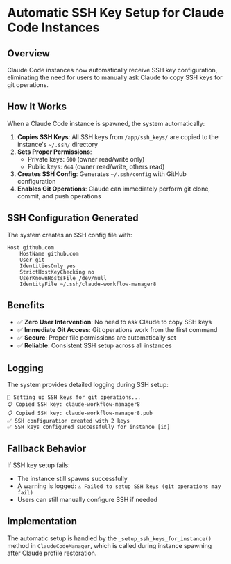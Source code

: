# Automatic SSH Key Setup for Claude Code Instances

## Overview

Claude Code instances now automatically receive SSH key configuration, eliminating the need for users to manually ask Claude to copy SSH keys for git operations.

## How It Works

When a Claude Code instance is spawned, the system automatically:

1. **Copies SSH Keys**: All SSH keys from `/app/ssh_keys/` are copied to the instance's `~/.ssh/` directory
2. **Sets Proper Permissions**: 
   - Private keys: `600` (owner read/write only)
   - Public keys: `644` (owner read/write, others read)
3. **Creates SSH Config**: Generates `~/.ssh/config` with GitHub configuration
4. **Enables Git Operations**: Claude can immediately perform git clone, commit, and push operations

## SSH Configuration Generated

The system creates an SSH config file with:

```
Host github.com
    HostName github.com
    User git
    IdentitiesOnly yes
    StrictHostKeyChecking no
    UserKnownHostsFile /dev/null
    IdentityFile ~/.ssh/claude-workflow-manager8
```

## Benefits

- ✅ **Zero User Intervention**: No need to ask Claude to copy SSH keys
- ✅ **Immediate Git Access**: Git operations work from the first command
- ✅ **Secure**: Proper file permissions are automatically set
- ✅ **Reliable**: Consistent SSH setup across all instances

## Logging

The system provides detailed logging during SSH setup:

```
🔑 Setting up SSH keys for git operations...
📋 Copied SSH key: claude-workflow-manager8
📋 Copied SSH key: claude-workflow-manager8.pub
✅ SSH configuration created with 2 keys
✅ SSH keys configured successfully for instance [id]
```

## Fallback Behavior

If SSH key setup fails:
- The instance still spawns successfully
- A warning is logged: `⚠️ Failed to setup SSH keys (git operations may fail)`
- Users can still manually configure SSH if needed

## Implementation

The automatic setup is handled by the `_setup_ssh_keys_for_instance()` method in `ClaudeCodeManager`, which is called during instance spawning after Claude profile restoration.
